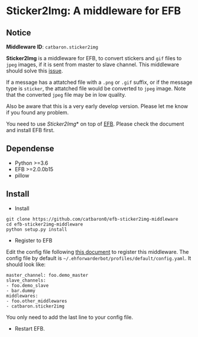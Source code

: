 # Sticker2Img: A middleware for EFB 

## Notice

**Middleware ID**: `catbaron.sticker2img`

**Sticker2Img** is a middleware for EFB, to convert stickers and `gif` files to `jpeg` images, if it is sent from master to slave channel. This middleware should solve this [issue](https://github.com/blueset/efb-wechat-slave/issues/48#issue-439681479). 

If a message has a attatched file with a `.png` or `.gif` suffix, or if the message type is `sticker`, the attatched file would be converted to `jpeg` image. 
Note that the converted `jpeg` file may be in low quality.

Also be aware that this is a very early develop version. Please let me know if you found any problem.

You need to use *Sticker2Img** on top of [EFB](https://ehforwarderbot.readthedocs.io). Please check the document and install EFB first.

## Dependense

* Python >=3.6
* EFB >=2.0.0b15
* pillow

## Install

* Install 
```
git clone https://github.com/catbaron0/efb-sticker2img-middleware
cd efb-sticker2img-middleware
python setup.py install
```
* Register to EFB

Edit the config file following [this document](https://ehforwarderbot.readthedocs.io/en/latest/getting-started.html) to register this middleware. The config file by default is `~/.ehforwarderbot/profiles/default/config.yaml`. It should look like:

```
master_channel: foo.demo_master
slave_channels:
- foo.demo_slave
- bar.dummy
middlewares:
- foo.other_middlewares
- catbaron.sticker2img
```

You only need to add the last line to your config file.

* Restart EFB.
